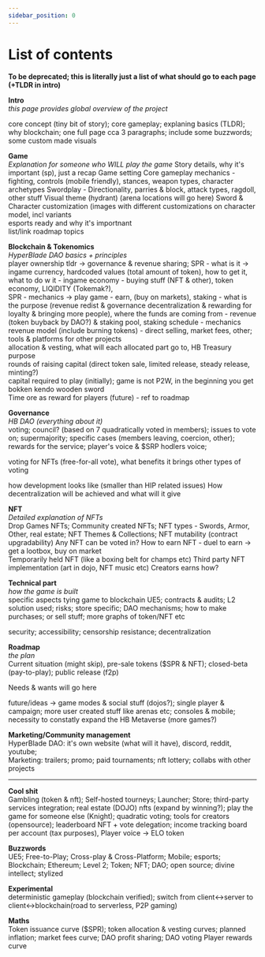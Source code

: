 ```yaml
---
sidebar_position: 0
---
```


# List of contents

**To be deprecated; this is literally just a list of what should go to each page (+TLDR in intro)**

**Intro**  
_this page provides global overview of the project_

core concept (tiny bit of story); core gameplay; explaning basics (TLDR); why blockchain; one full page cca 3 paragraphs; include some buzzwords; some custom made visuals

**Game**  
_Explanation for someone who WILL play the game_
Story details, why it's important (sp), just a recap
Game setting
Core gameplay mechanics - fighting, controls (mobile friendly), stances, weapon types, character archetypes
Swordplay - Directionality, parries & block, attack types, ragdoll, other stuff
Visual theme (hydrant) (arena locations will go here)
Sword & Character customization (images with different customizations on character model, incl variants  
esports ready and why it's importnant  
list/link roadmap topics

**Blockchain & Tokenomics**  
_HyperBlade DAO basics + principles_  
player ownership tldr -> governance & revenue sharing;
SPR - what is it -> ingame currency, hardcoded values (total amount of token), how to get it, what to do w it - ingame economy - buying stuff (NFT & other), token economy, LIQIDITY (Tokemak?),  
SPR - mechanics -> play game - earn, (buy on markets), staking - what is the purpose (revenue redist & governance decentralization & rewarding for loyalty & bringing more people), where the funds are coming from - revenue (token buyback by DAO?) & staking pool, staking schedule - mechanics  
revenue model (include burning tokens) - direct selling, market fees, other; tools & platforms for other projects  
allocation & vesting, what will each allocated part go to, HB Treasury purpose  
rounds of raising capital (direct token sale, limited release, steady release, minting?)  
capital required to play (initially); game is not P2W, in the beginning you get bokken kendo wooden sword  
Time ore as reward for players (future) - ref to roadmap

**Governance**  
_HB DAO (everything about it)_  
voting; council? (based on 7 quadratically voted in members); issues to vote on; supermajority; specific cases (members leaving, coercion, other); rewards for the service; player's voice & $SRP hodlers voice;

voting for NFTs (free-for-all vote), what benefits it brings
other types of voting

how development looks like (smaller than HIP related issues)
How decentralization will be achieved and what will it give

**NFT**  
_Detailed explanation of NFTs_  
Drop Games NFTs; Community created NFTs; NFT types - Swords, Armor, Other, real estate; NFT Themes & Collections; NFT mutability (contract upgradability)
Any NFT can be voted in?
How to earn NFT - duel to earn -> get a lootbox, buy on market  
Temporarily held NFT (like a boxing belt for champs etc)
Third party NFT implementation (art in dojo, NFT music etc)
Creators earns how?

**Technical part**  
_how the game is built_  
specific aspects tying game to blockchain
UE5; contracts & audits; L2 solution used; risks; store specific; DAO mechanisms; how to make purchases; or sell stuff; more graphs of token/NFT etc

security; accessibility; censorship resistance; decentralization

**Roadmap**  
_the plan_  
Current situation (might skip), pre-sale tokens ($SPR & NFT); closed-beta (pay-to-play); public release (f2p)

Needs & wants will go here

future/ideas -> game modes & social stuff (dojos?); single player & campaign; more user created stuff like arenas etc; consoles & mobile; necessity to constatly expand the HB Metaverse (more games?)

**Marketing/Community management**  
HyperBlade DAO: it's own website (what will it have), discord, reddit, youtube;  
Marketing: trailers; promo; paid tournaments; nft lottery; collabs with other projects

---

**Cool shit**  
Gambling (token & nft); Self-hosted tourneys; Launcher; Store; third-party services integration; real estate (DOJO) nfts (expand by winning?); play the game for someone else (Knight); quadratic voting; tools for creators (opensource); leaderboard NFT + vote delegation; income tracking board per account (tax purposes), Player voice -> ELO token

**Buzzwords**  
UE5; Free-to-Play; Cross-play & Cross-Platform; Mobile; esports; Blockchain; Ethereum; Level 2; Token; NFT; DAO; open source; divine intellect; stylized

**Experimental**  
deterministic gameplay (blockchain verified); switch from client<->server to client<->blockchain(road to serverless, P2P gaming)

**Maths**  
Token issuance curve ($SPR); token allocation & vesting curves; planned inflation; market fees curve; DAO profit sharing; DAO voting
Player rewards curve

<!-- Active player curves:

a = [(0,0),(1,1000),(2,2200),(3,2500),(4,3000),(5,4000),(6,3500),(7,3200),(8,4800),(9,6500),(10,7500),(11,7700),(12,7000),(14,6800),(18,26600),(20,30000),(22,32000),(24,28000),(26,26000),(28,40000),(30,20000),(32,15000),(34,11000),(36,12000)]

$$
\left(\frac{-3x^{3/2}}{x^{-1/3}}\right)^{3}
$$

Let $f:[a,b]  to  R$ be Riemann integrable. Let $F:[a,b]\to\R$ be $F(x)=\int_{a}^{x}f(t)dt$. Then $$F$$ is continuous, and at all $x$ such that $f$ is continuous at $x$, $F$ is differentiable at $x$ with $F'(x)=f(x)$. -->

<!-- ---

Spacerock $SPR governance token, earned by staking/playing/NFT trade/completing tasks in Hypergraph. Keep your shit staked for set periods of time to earn even more $$$ (or even nfts!), LIST MORE INCENTIVES FOR PRICE TO MOON

Decentralized game with it's own universe, we aim for the players and creators to become the owners of the platform itself. Tokenholders will be able to participate in voting/creating tasks/get a revenue share (coming primary from sales fees/nft creation fees/yield farming/classic revenue stream)

Play to earn (how to get token), which incentivises players to play lol:
duel to earn
scheduled tourneys
participating in stuff like - voting (gov and NFT)
rewards for minting/creating NFT
reimbursing marketplace fees

In the near future, Drop DAO will be fully self managed as it should be all through Hypergraph.
Hypergraph is Drop's bleeding edge free-for-all project management platform, where tasks are linked in nodes. Earn $SPR by completing tasks (via Drop DAO)

Token Allocation & Release schedule:

1. DROP DAO Treasury
2. DROP Games (Drop corporation)
3. Market Sale (whether private/public)
4. Some mfers (advisors?)

Drop DAO allocates $SPR for:

1. Internal HB Economy
2. Token economy

x. Third party incentives (voted in by DAO)

**Voting:** \
Initally it's Drop Games calling all the shots, later the community will take the rule through the DAO

HOWEVER - it's actual players who should be guiding where the game goes gameplay-wise, since it's them who play the game
Voting on NFTs can involve $SPR holders

Quadratic voting with delegation is the preferred way of voting

**ELO Token:** \
Proposed idea: player-participation token - think ELO score, when players play the game they earn the token -> finishing matches, winning over better opponents in ranked, leaderboard with the list of players rated by ELO token. fixed rate hyperinflation (tokens earned this year will have half the voting power compared to the amount of tokens you'd earn by playing/winning the same amount of matches the next year) you can vote (quadratically) with this token, this leads to active players being able to participate in game-balance affecting decisions. Token is non-transferable (you can't sell it), but you can delegate your token to players you choose (i.e. select the player on the leaderboard with the same playstyle and give him your voting power).

## Roadmap

Well do tons of good shit over the time

##

Enter the game

At first (semi-closed game), there should be some capital reuquirement to play the game, which should be eventually lowered or abolished (after all we want to have a game thats accessible for all) -->

<!-- Duel to Earn
Community owned, DAO governance, players are involved in governance and receive a share from the earnings (they duel to earn, then stake their tokens)
Hyperblade = Blade Symphony with NFTs

Game First. Everything else is built as an infrastructure around it. Game must be fun to play. Game must be playable and accessible.

You fight opponenets with swords and earn monies that you can spend on NFTs n shit, players own their NFTS and are able to do anything with em.

This is a cool game because its on Unreal 5 and its free-to-play and will be opensource with fucking blockchain and NFT.

Connect with your metamask account, download the game **_Duel to earn_**

The point of this game is for players to enjoy the gameplay, posibilities to earn are just as important for the sake of us getting rich. -->
